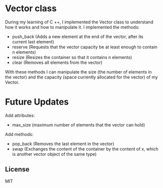 # Vector class
During my learning of C ++, I implemented the Vector class to understand how it works and how to manipulate it.
I implemented the methods:
- push_back (Adds a new element at the end of the vector, after its current last element)
- reserve (Requests that the vector capacity be at least enough to contain n elements)
- resize (Resizes the container so that it contains n elements)
- clear (Removes all elements from the vector)

With these methods I can manipulate the size (the number of elements in the vector) and the capacity (space currently allocated for the vector) of my Vector.

# Future Updates
Add attributes:
- max_size (maximum number of elements that the vector can hold)

Add methods:
- pop_back (Removes the last element in the vector)
- swap (Exchanges the content of the container by the content of x, which is another vector object of the same type)
  
License
----

MIT
